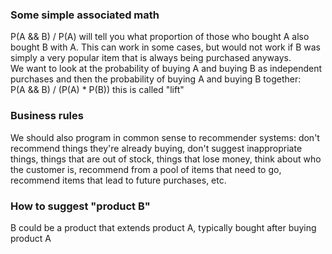 ### Some simple associated math
P(A && B) / P(A) will tell you what proportion of those who bought A also bought B with A. This can work in some cases, but would not work if B was simply a very popular item that is always being purchased anyways.  
We want to look at the probability of buying A and buying B as independent purchases and then the probability of buying A and buying B together:  
P(A && B) / (P(A) * P(B)) this is called "lift"  

### Business rules
We should also program in common sense to recommender systems: don't recommend things they're already buying, don't suggest inappropriate things, things that are out of stock, things that lose money, think about who the customer is, recommend from a pool of items that need to go, recommend items that lead to future purchases, etc.  

### How to suggest "product B"
B could be a product that extends product A, typically bought after buying product A  